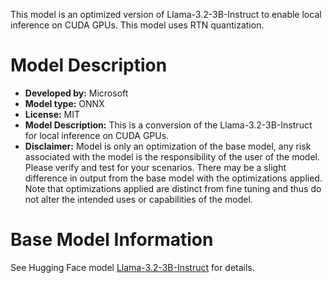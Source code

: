 This model is an optimized version of Llama-3.2-3B-Instruct to enable local inference on CUDA GPUs. This model uses RTN quantization.

# Model Description
- **Developed by:** Microsoft
- **Model type:** ONNX
- **License:** MIT
- **Model Description:** This is a conversion of the Llama-3.2-3B-Instruct for local inference on CUDA GPUs.
- **Disclaimer:** Model is only an optimization of the base model, any risk associated with the model is the responsibility of the user of the model. Please verify and test for your scenarios. There may be a slight difference in output from the base model with the optimizations applied. Note that optimizations applied are distinct from fine tuning and thus do not alter the intended uses or capabilities of the model.

# Base Model Information
See Hugging Face model [Llama-3.2-3B-Instruct](https://huggingface.co/meta-llama/Llama-3.2-3B-Instruct) for details.